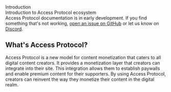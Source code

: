 <div className="md-title">
Introduction
</div>

<div className="md-description">
Introduction to Access Protocol ecosystem
</div>

<div className="md-warning">
Access Protocol documentation is in early development.
If you find something that's not working, <a href="https://github.com/Access-Labs-Inc/docs/issues/new/choose">open an issue on GitHub</a> or let us know on <a href="https://discord.gg/access-protocol-1001837380044587118">Discord</a>.
</div>

## What's Access Protocol?

Access Protocol is a new model for content monetization that caters to all digital content creators.
It provides a monetization layer that creators can integrate into their site.
This integration allows them to establish paywalls and enable premium content for their supporters.
By using Access Protocol, creators can reinvent the way they monetize their content in the digital realm.
